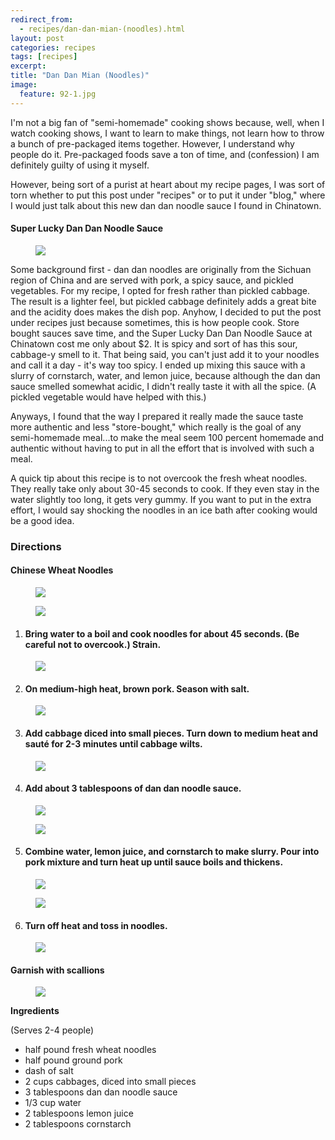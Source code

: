 ```yaml
---
redirect_from: 
  - recipes/dan-dan-mian-(noodles).html
layout: post
categories: recipes
tags: [recipes]
excerpt: 
title: "Dan Dan Mian (Noodles)"
image:
  feature: 92-1.jpg
---
```


I'm not a big fan of "semi-homemade" cooking shows because, well, when I watch cooking shows, I want to learn to make things, not learn how to throw a bunch of pre-packaged items together.  However, I understand why people do it.  Pre-packaged foods save a ton of time, and (confession) I am definitely guilty of using it myself.

However, being sort of a purist at heart about my recipe pages, I was sort of torn whether to put this post under "recipes" or to put it under "blog," where I would just talk about this new dan dan noodle sauce I found in Chinatown. 

#### Super Lucky Dan Dan Noodle Sauce
<figure> <img src='/images/92-13.jpg'> </figure>

Some background first - dan dan noodles are originally from the Sichuan region of China and are served with pork, a spicy sauce, and pickled vegetables.  For my recipe, I opted for fresh rather than pickled cabbage.  The result is a lighter feel, but pickled cabbage definitely adds a great bite and the acidity does makes the dish pop.  Anyhow, I decided to put the post under recipes just because sometimes, this is how people cook.  Store bought sauces save time, and the Super Lucky Dan Dan Noodle Sauce at Chinatown cost me only about $2.  It is spicy and sort of has this sour, cabbage-y smell to it.  That being said, you can't just add it to your noodles and call it a day - it's way too spicy. I ended up mixing this sauce with a slurry of cornstarch, water, and lemon juice, because although the dan dan sauce smelled somewhat acidic, I didn't really taste it with all the spice. (A pickled vegetable would have helped with this.)

Anyways, I found that the way I prepared it really made the sauce taste more authentic and less "store-bought," which really is the goal of any semi-homemade meal...to make the meal seem 100 percent homemade and authentic without having to put in all the effort that is involved with such a meal.

A quick tip about this recipe is to not overcook the fresh wheat noodles.  They really take only about 30-45 seconds to cook.  If they even stay in the water slightly too long, it gets very gummy.  If you want to put in the extra effort, I would say shocking the noodles in an ice bath after cooking would be a good idea.

### Directions

#### Chinese Wheat Noodles
<figure> <img src='/images/92-2.JPG'> </figure>

<figure> <img src='/images/92-3.JPG'> </figure>

1. #### Bring water to a boil and cook noodles for about 45 seconds.  (Be careful not to overcook.) Strain.
<figure> <img src='/images/92-4.JPG'> </figure>

2. #### On medium-high heat, brown pork.  Season with salt.
<figure> <img src='/images/92-5.JPG'> </figure>

3. #### Add cabbage diced into small pieces.  Turn down to medium heat and sauté for 2-3 minutes until cabbage wilts.
<figure> <img src='/images/92-6.jpg'> </figure>

4. #### Add about 3 tablespoons of dan dan noodle sauce.
<figure> <img src='/images/92-7.jpg'> </figure>

<figure> <img src='/images/92-8.jpg'> </figure>

5. #### Combine water, lemon juice, and cornstarch to make slurry.  Pour into pork mixture and turn heat up until sauce boils and thickens.
<figure> <img src='/images/92-9.jpg'> </figure>

<figure> <img src='/images/92-10.jpg'> </figure>

6. #### Turn off heat and toss in noodles.
<figure> <img src='/images/92-11.jpg'> </figure>

#### Garnish with scallions 
<figure> <img src='/images/92-12.jpg'> </figure>

<section class='recipe'>
<p><strong>Ingredients</strong></p>

<p>(Serves 2-4 people)</p>

<ul><li>half pound fresh wheat noodles</li><li>half pound ground pork</li><li>dash of salt</li><li>2 cups cabbages, diced into small pieces</li><li>3 tablespoons dan dan noodle sauce</li><li>1/3 cup water</li><li>2 tablespoons lemon juice</li><li>2 tablespoons cornstarch</li></ul></section>